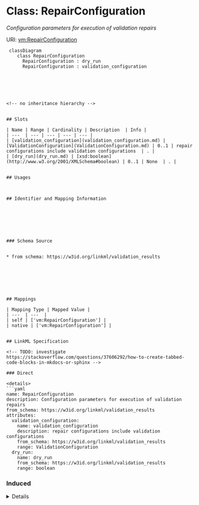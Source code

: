 # Class: RepairConfiguration
_Configuration parameters for execution of validation repairs_





URI: [vm:RepairConfiguration](https://w3id.org/linkml/validation-model/RepairConfiguration)




```mermaid
 classDiagram
    class RepairConfiguration
      RepairConfiguration : dry_run
      RepairConfiguration : validation_configuration
      





<!-- no inheritance hierarchy -->


## Slots

| Name | Range | Cardinality | Description  | Info |
| ---  | --- | --- | --- | --- |
| [validation_configuration](validation_configuration.md) | [ValidationConfiguration](ValidationConfiguration.md) | 0..1 | repair configurations include validation configurations  | . |
| [dry_run](dry_run.md) | [xsd:boolean](http://www.w3.org/2001/XMLSchema#boolean) | 0..1 | None  | . |


## Usages



## Identifier and Mapping Information







### Schema Source


* from schema: https://w3id.org/linkml/validation_results







## Mappings

| Mapping Type | Mapped Value |
| ---  | ---  |
| self | ['vm:RepairConfiguration'] |
| native | ['vm:RepairConfiguration'] |


## LinkML Specification

<!-- TODO: investigate https://stackoverflow.com/questions/37606292/how-to-create-tabbed-code-blocks-in-mkdocs-or-sphinx -->

### Direct

<details>
```yaml
name: RepairConfiguration
description: Configuration parameters for execution of validation repairs
from_schema: https://w3id.org/linkml/validation_results
attributes:
  validation_configuration:
    name: validation_configuration
    description: repair configurations include validation configurations
    from_schema: https://w3id.org/linkml/validation_results
    range: ValidationConfiguration
  dry_run:
    name: dry_run
    from_schema: https://w3id.org/linkml/validation_results
    range: boolean

```
</details>

### Induced

<details>
```yaml
name: RepairConfiguration
description: Configuration parameters for execution of validation repairs
from_schema: https://w3id.org/linkml/validation_results
attributes:
  validation_configuration:
    name: validation_configuration
    description: repair configurations include validation configurations
    from_schema: https://w3id.org/linkml/validation_results
    alias: validation_configuration
    owner: RepairConfiguration
    range: ValidationConfiguration
  dry_run:
    name: dry_run
    from_schema: https://w3id.org/linkml/validation_results
    alias: dry_run
    owner: RepairConfiguration
    range: boolean

```
</details>